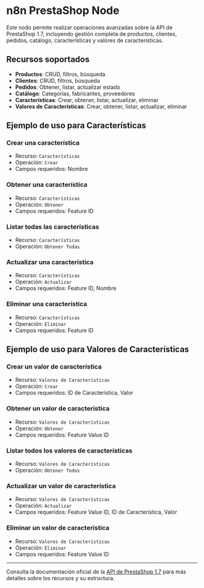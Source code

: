 # n8n PrestaShop Node

Este nodo permite realizar operaciones avanzadas sobre la API de PrestaShop 1.7, incluyendo gestión completa de productos, clientes, pedidos, catálogo, características y valores de características.

## Recursos soportados

- **Productos**: CRUD, filtros, búsqueda
- **Clientes**: CRUD, filtros, búsqueda
- **Pedidos**: Obtener, listar, actualizar estado
- **Catálogo**: Categorías, fabricantes, proveedores
- **Características**: Crear, obtener, listar, actualizar, eliminar
- **Valores de Características**: Crear, obtener, listar, actualizar, eliminar

## Ejemplo de uso para Características

### Crear una característica

- Recurso: `Características`
- Operación: `Crear`
- Campos requeridos: Nombre

### Obtener una característica

- Recurso: `Características`
- Operación: `Obtener`
- Campos requeridos: Feature ID

### Listar todas las características

- Recurso: `Características`
- Operación: `Obtener Todas`

### Actualizar una característica

- Recurso: `Características`
- Operación: `Actualizar`
- Campos requeridos: Feature ID, Nombre

### Eliminar una característica

- Recurso: `Características`
- Operación: `Eliminar`
- Campos requeridos: Feature ID

## Ejemplo de uso para Valores de Características

### Crear un valor de característica

- Recurso: `Valores de Características`
- Operación: `Crear`
- Campos requeridos: ID de Característica, Valor

### Obtener un valor de característica

- Recurso: `Valores de Características`
- Operación: `Obtener`
- Campos requeridos: Feature Value ID

### Listar todos los valores de características

- Recurso: `Valores de Características`
- Operación: `Obtener Todos`

### Actualizar un valor de característica

- Recurso: `Valores de Características`
- Operación: `Actualizar`
- Campos requeridos: Feature Value ID, ID de Característica, Valor

### Eliminar un valor de característica

- Recurso: `Valores de Características`
- Operación: `Eliminar`
- Campos requeridos: Feature Value ID

---

Consulta la documentación oficial de la [API de PrestaShop 1.7](https://devdocs.prestashop-project.org/1.7/webservice/resources/) para más detalles sobre los recursos y su estructura.
